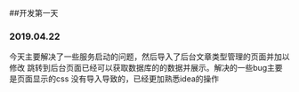 ##开发第一天
### 2019.04.22
今天主要解决了一些服务启动的问题，然后导入了后台文章类型管理的页面并加以修改
跳转到后台页面已经可以获取数据库的的数据并展示。解决的一些bug主要是页面显示的css
没有导入导致的，已经更加熟悉idea的操作